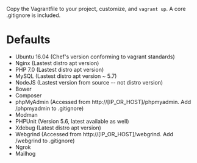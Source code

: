 Copy the Vagrantfile to your project, customize, and `vagrant up`. A core .gitignore is included.

Defaults
========

* Ubuntu 16.04 (Chef's version conforming to vagrant standards)
* Nginx (Lastest distro apt version)
* PHP 7.0 (Lastest distro apt version)
* MySQL (Lastest distro apt version ~ 5.7)
* NodeJS (Lastest version from source -- not distro version)
* Bower
* Composer
* phpMyAdmin (Accessed from http://[IP_OR_HOST]/phpmyadmin. Add /phpmyadmin to .gitignore)
* Modman
* PHPUnit (Version 5.6, latest available as well)
* Xdebug (Latest distro apt version)
* Webgrind (Accessed from http://[IP_OR_HOST]/webgrind. Add /webgrind to .gitignore)
* Ngrok
* Mailhog
